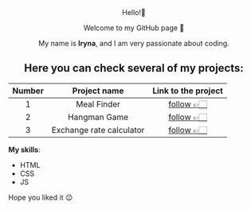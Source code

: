 
 <div align="center"> Hello!👋

 Welcome to my GitHub page 🙂

 My name is __Iryna__, and I am very passionate about coding.

## Here you can check several of my **projects**:

|Number|Project name| Link to the project|
|  :---:    |  :---: | :-: |
| 1 | Meal Finder | [follow 👉🏻](https://irynaspyrydonova.github.io/VanillaJS_Meal_Finder/ )|
| 2 | Hangman Game | [follow 👉🏻](https://irynaspyrydonova.github.io/VanillaJS_hangman_game/) |
| 3 | Exchange rate calculator | [follow 👉🏻](https://irynaspyrydonova.github.io/VanillaJS_Exchange_calculator/) |

</div>

 **My skills**:

 * HTML
 * CSS
 * JS

Hope you liked it 😉

